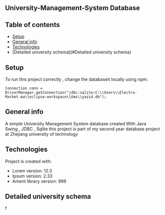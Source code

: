## University-Management-System Database 

## Table of contents
* [Setup](#setup)
* [General info](#general-info)
* [Technologies](#technologies)
* [Detailed university schema](#Detailed university schema)

## Setup
To run this project correctly , change the databaseit locally using npm:

```
Connection conn = DriverManager.getConnection("jdbc:sqlite:C:\\Users\\Electro-Market.ma\\eclipse-workspace\\Ums\\yazid.db");
```
## General info
A simple University Management System database  created With Java Swing , JDBC , Sqlite
this project is part of my second year database project at Zhejiang university of technology 
	
## Technologies
Project is created with:
* Lorem version: 12.3
* Ipsum version: 2.33
* Ament library version: 999

## Detailed university schema
f




	




